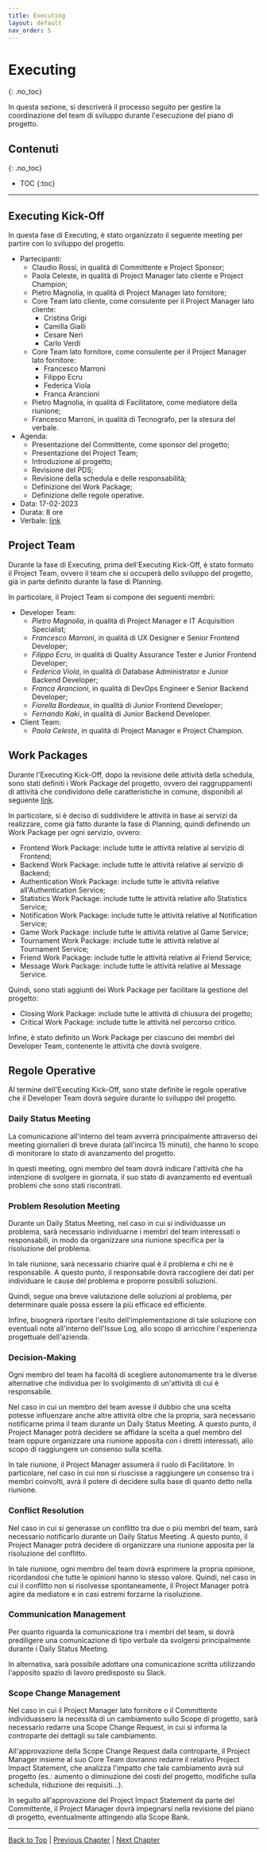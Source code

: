 ```yaml
---
title: Executing
layout: default
nav_order: 5
---
```


# Executing
{: .no_toc}

In questa sezione, si descriverà il processo seguito per gestire la coordinazione del team di sviluppo durante
l'esecuzione del piano di progetto.

## Contenuti
{: .no_toc}

- TOC 
{:toc}

---

## Executing Kick-Off

In questa fase di Executing, è stato organizzato il seguente meeting per partire con lo sviluppo del progetto.

- Partecipanti:
  - Claudio Rossi, in qualità di Committente e Project Sponsor;
  - Paola Celeste, in qualità di Project Manager lato cliente e Project Champion;
  - Pietro Magnolia, in qualità di Project Manager lato fornitore;
  - Core Team lato cliente, come consulente per il Project Manager lato cliente:
    - Cristina Grigi
    - Camilla Gialli
    - Cesare Neri
    - Carlo Verdi
  - Core Team lato fornitore, come consulente per il Project Manager lato fornitore:
    - Francesco Marroni
    - Filippo Ecru
    - Federica Viola
    - Franca Arancioni
  - Pietro Magnolia, in qualità di Facilitatore, come mediatore della riunione;
  - Francesco Marroni, in qualità di Tecnografo, per la stesura del verbale.
- Agenda:
  - Presentazione del Committente, come sponsor del progetto;
  - Presentazione del Project Team;
  - Introduzione al progetto;
  - Revisione del PDS;
  - Revisione della schedula e delle responsabilità;
  - Definizione dei Work Package;
  - Definizione delle regole operative.
- Data: 17-02-2023
- Durata: 8 ore
- Verbale: [link](/pm/attachments/content/meeting-reports/executing/executing-kickoff)

## Project Team

Durante la fase di Executing, prima dell'Executing Kick-Off, è stato formato il Project Team, ovvero il team che si
occuperà dello sviluppo del progetto, già in parte definito durante la fase di Planning.

In particolare, il Project Team si compone dei seguenti membri:
- Developer Team:
  - _Pietro Magnolia_, in qualità di Project Manager e IT Acquisition Specialist;
  - _Francesco Marroni_, in qualità di UX Designer e Senior Frontend Developer;
  - _Filippo Ecru_, in qualità di Quality Assurance Tester e Junior Frontend Developer;
  - _Federica Viola_, in qualità di Database Administrator e Junior Backend Developer;
  - _Franca Arancioni_, in qualità di DevOps Engineer e Senior Backend Developer;
  - _Fiorella Bordeaux_, in qualità di Junior Frontend Developer;
  - _Fernando Kaki_, in qualità di Junior Backend Developer.
- Client Team:
  - _Paola Celeste_, in qualità di Project Manager e Project Champion.

## Work Packages

Durante l'Executing Kick-Off, dopo la revisione delle attività della schedula, sono stati definiti i Work Package del
progetto, ovvero dei raggruppamenti di attività che condividono delle caratteristiche in comune, disponibili al seguente
[link](/pm/attachments/content/work-packages#17-02-2023).

In particolare, si è deciso di suddividere le attività in base ai servizi da realizzare, come già fatto durante la fase
di Planning, quindi definendo un Work Package per ogni servizio, ovvero:
- Frontend Work Package: include tutte le attività relative al servizio di Frontend;
- Backend Work Package: include tutte le attività relative al servizio di Backend;
- Authentication Work Package: include tutte le attività relative all'Authentication Service;
- Statistics Work Package: include tutte le attività relative allo Statistics Service;
- Notification Work Package: include tutte le attività relative al Notification Service;
- Game Work Package: include tutte le attività relative al Game Service;
- Tournament Work Package: include tutte le attività relative al Tournament Service;
- Friend Work Package: include tutte le attività relative al Friend Service;
- Message Work Package: include tutte le attività relative al Message Service.

Quindi, sono stati aggiunti dei Work Package per facilitare la gestione del progetto:
- Closing Work Package: include tutte le attività di chiusura del progetto;
- Critical Work Package: include tutte le attività nel percorso critico.

Infine, è stato definito un Work Package per ciascuno dei membri del Developer Team, contenente le attività che dovrà
svolgere.

## Regole Operative

Al termine dell'Executing Kick-Off, sono state definite le regole operative che il Developer Team dovrà seguire durante
lo sviluppo del progetto.

### Daily Status Meeting

La comunicazione all'interno del team avverrà principalmente attraverso dei meeting giornalieri di breve durata
(all'incirca 15 minuti), che hanno lo scopo di monitorare lo stato di avanzamento del progetto.

In questi meeting, ogni membro del team dovrà indicare l'attività che ha intenzione di svolgere in giornata, il suo
stato di avanzamento ed eventuali problemi che sono stati riscontrati.

### Problem Resolution Meeting

Durante un Daily Status Meeting, nel caso in cui si individuasse un problema, sarà necessario individuarne i membri del
team interessati o responsabili, in modo da organizzare una riunione specifica per la risoluzione del problema.

In tale riunione, sarà necessario chiarire qual è il problema e chi ne è responsabile. A questo punto, il responsabile
dovrà raccogliere dei dati per individuare le cause del problema e proporre possibili soluzioni.

Quindi, segue una breve valutazione delle soluzioni al problema, per determinare quale possa essere la più efficace ed
efficiente.

Infine, bisognerà riportare l'esito dell'implementazione di tale soluzione con eventuali note all'interno dell'Issue
Log, allo scopo di arricchire l'esperienza progettuale dell'azienda.

### Decision-Making

Ogni membro del team ha facoltà di scegliere autonomamente tra le diverse alternative che individua per lo svolgimento
di un'attività di cui è responsabile.

Nel caso in cui un membro del team avesse il dubbio che una scelta potesse influenzare anche altre attività oltre che la
propria, sarà necessario notificarne prima il team durante un Daily Status Meeting. A questo punto, il Project Manager
potrà decidere se affidare la scelta a quel membro del team oppure organizzare una riunione apposita con i diretti
interessati, allo scopo di raggiungere un consenso sulla scelta.

In tale riunione, il Project Manager assumerà il ruolo di Facilitatore. In particolare, nel caso in cui non si riuscisse
a raggiungere un consenso tra i membri coinvolti, avrà il potere di decidere sulla base di quanto detto nella riunione.

### Conflict Resolution

Nel caso in cui si generasse un conflitto tra due o più membri del team, sarà necessario notificarlo durante un Daily
Status Meeting. A questo punto, il Project Manager potrà decidere di organizzare una riunione apposita per la
risoluzione del conflitto.

In tale riunione, ogni membro del team dovrà esprimere la propria opinione, ricordandosi che tutte le opinioni hanno lo
stesso valore. Quindi, nel caso in cui il conflitto non si risolvesse spontaneamente, il Project Manager potrà agire da
mediatore e in casi estremi forzarne la risoluzione.

### Communication Management

Per quanto riguarda la comunicazione tra i membri del team, si dovrà prediligere una comunicazione di tipo verbale da
svolgersi principalmente durante i Daily Status Meeting.

In alternativa, sarà possibile adottare una comunicazione scritta utilizzando l'apposito spazio di lavoro predisposto su
Slack.

### Scope Change Management

Nel caso in cui il Project Manager lato fornitore o il Committente individuassero la necessità di un cambiamento sullo
Scope di progetto, sarà necessario redarre una Scope Change Request, in cui si informa la controparte dei dettagli su
tale cambiamento.

All'approvazione della Scope Change Request dalla controparte, il Project Manager insieme al suo Core Team dovranno
redarre il relativo Project Impact Statement, che analizza l'impatto che tale cambiamento avrà sul progetto (es.:
aumento o diminuzione dei costi del progetto, modifiche sulla schedula, riduzione dei requisiti...).

In seguito all'approvazione del Project Impact Statement da parte del Committente, il Project Manager dovrà impegnarsi
nella revisione del piano di progetto, eventualmente attingendo alla Scope Bank.

---

[Back to Top](#top) |
[Previous Chapter](/pm/2-planning) |
[Next Chapter](/pm/4-monitoring-and-controlling)
